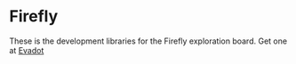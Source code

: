 Firefly
=======

These is the development libraries for the Firefly exploration board.  Get one at [Evadot](http://shop.evadot.com/products/firefly)
